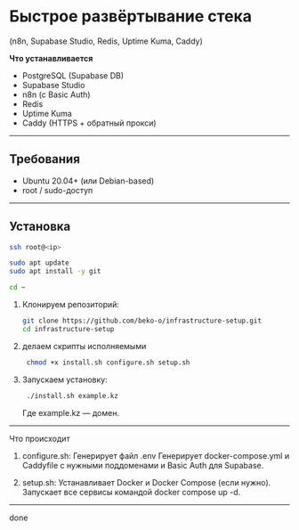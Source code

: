 # Быстрое развёртывание стека  
(n8n, Supabase Studio, Redis, Uptime Kuma, Caddy)

**Что устанавливается**  
- PostgreSQL (Supabase DB)  
- Supabase Studio  
- n8n (с Basic Auth)  
- Redis  
- Uptime Kuma  
- Caddy (HTTPS + обратный прокси)

---

## Требования

- Ubuntu 20.04+ (или Debian-based)  
- root / sudo-доступ  

---

## Установка

```bash
ssh root@<ip>
```

```bash
sudo apt update
sudo apt install -y git
```

```bash
cd ~
```

1. Клонируем репозиторий:
   ```bash
   git clone https://github.com/beko-o/infrastructure-setup.git
   cd infrastructure-setup
   ```

2. делаем скрипты исполняемыми
   ```bash
    chmod +x install.sh configure.sh setup.sh
   ```

4. Запускаем установку:
   ```bash
    ./install.sh example.kz
   ```
    Где example.kz — домен.
   
---

Что происходит

1) configure.sh:
Генерирует файл .env
Генерирует docker-compose.yml и Caddyfile с нужными поддоменами и Basic Auth для Supabase.

2) setup.sh:
Устанавливает Docker и Docker Compose (если нужно).
Запускает все сервисы командой docker compose up -d.

--- 

done
